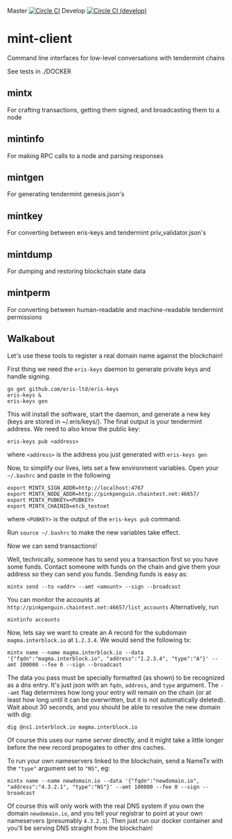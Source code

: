 
Master [![Circle CI](https://circleci.com/gh/eris-ltd/mint-client/tree/master.svg?style=svg)](https://circleci.com/gh/eris-ltd/mint-client)
 Develop [![Circle CI (develop)](https://circleci.com/gh/eris-ltd/mint-client/tree/develop.svg?style=svg)](https://circleci.com/gh/eris-ltd/mint-client)

# mint-client
Command line interfaces for low-level conversations with tendermint chains

See tests in ./DOCKER

mintx
-----

For crafting transactions, getting them signed, and broadcasting them to a node

mintinfo
--------

For making RPC calls to a node and parsing responses

mintgen 
-------

For generating tendermint genesis.json's

mintkey
--------

For converting between eris-keys and tendermint priv_validator.json's

mintdump
--------

For dumping and restoring blockchain state data

mintperm
---------

For converting between human-readable and machine-readable tendermint permissions


Walkabout
---------

Let's use these tools to register a real domain name against the blockchain!

First thing we need the `eris-keys` daemon to generate private keys and handle signing.

```
go get github.com/eris-ltd/eris-keys
eris-keys &
eris-keys gen
```

This will install the software, start the daemon, and generate a new key (keys are stored in ~/.eris/keys/).
The final output is your tendermint address. We need to also know the public key:

```
eris-keys pub <address>
```

where `<address>` is the address you just generated with `eris-keys gen`

Now, to simplify our lives, lets set a few environment variables.
Open your `~/.bashrc` and paste in the following

```
export MINTX_SIGN_ADDR=http://localhost:4767
export MINTX_NODE_ADDR=http://pinkpenguin.chaintest.net:46657/
export MINTX_PUBKEY=<PUBKEY>
export MINTX_CHAINID=etcb_testnet
```

where `<PUBKEY>` is the output of the `eris-keys pub` command.

Run `source ~/.bashrc` to make the new variables take effect.

Now we can send transactions!

Well, technically, someone has to send you a transaction first so you have some funds. 
Contact someone with funds on the chain and give them your address so they can send you funds. 
Sending funds is easy as:

```
mintx send --to <addr> --amt <amount> --sign --broadcast
```

You can monitor the accounts at `http://pinkpenguin.chaintest.net:46657/list_accounts`
Alternatively, run

```
mintinfo accounts
```

Now, lets say we want to create an A record for the subdomain `magma.interblock.io` at `1.2.3.4`. 
We would send the following tx:

```
mintx name --name magma.interblock.io --data '{"fqdn":"magma.interblock.io", "address":"1.2.3.4", "type":"A"}' --amt 100000 --fee 0 --sign --broadcast
```

The data you pass must be specially formatted (as shown) to be recognized as a dns entry.
It's just json with an `fqdn`, `address`, and `type` argument.
The `--amt` flag determines how long your entry will remain on the chain (or at least how long until it can be overwritten,
but it is not automatically deleted). Wait about 30 seconds, and you should be able to resolve the new domain with dig:

```
dig @ns1.interblock.io magma.interblock.io
```

Of course this uses our name server directly, and it might take a little longer before the new record propogates 
to other dns caches.

To run your own nameservers linked to the blockchain, send a NameTx with the `"type"` argument set to `"NS"`, eg:

```
mintx name --name newdomain.io --data '{"fqdn":"newdomain.io", "address":"4.3.2.1", "type":"NS"}' --amt 100000 --fee 0 --sign --broadcast
```

Of course this will only work with the real DNS system if you own the domain `newdomain.io`, and you tell your registrar to point at your own nameservers (presumably `4.3.2.1`). Then just run our docker container and you'll be serving DNS straight from the blockchain!



